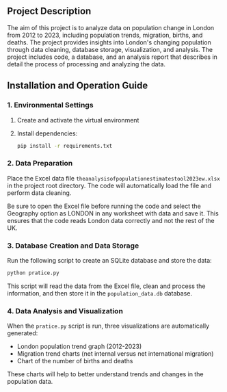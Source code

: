 ## Project Description

The aim of this project is to analyze data on population change in London from 2012 to 2023, including population trends, migration, births, and deaths. The project provides insights into London's changing population through data cleaning, database storage, visualization, and analysis. The project includes code, a database, and an analysis report that describes in detail the process of processing and analyzing the data.

## Installation and Operation Guide

### 1. Environmental Settings

1. Create and activate the virtual environment

2. Install dependencies:
   ```sh
   pip install -r requirements.txt
   ```

### 2. Data Preparation

Place the Excel data file `theanalysisofpopulationestimatestool2023ew.xlsx` in the project root directory. The code will automatically load the file and perform data cleaning.

Be sure to open the Excel file before running the code and select the Geography option as LONDON in any worksheet with data and save it. This ensures that the code reads London data correctly and not the rest of the UK.

### 3. Database Creation and Data Storage

Run the following script to create an SQLite database and store the data:

```sh
python pratice.py
```

This script will read the data from the Excel file, clean and process the information, and then store it in the `population_data.db` database.

### 4. Data Analysis and Visualization

When the `pratice.py` script is run, three visualizations are automatically generated:

- London population trend graph (2012-2023)
- Migration trend charts (net internal versus net international migration)
- Chart of the number of births and deaths

These charts will help to better understand trends and changes in the population data.